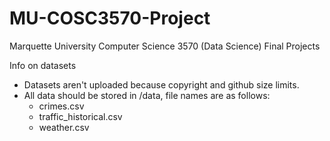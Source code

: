 # MU-COSC3570-Project
Marquette University Computer Science 3570 (Data Science) Final Projects

Info on datasets
- Datasets aren't uploaded because copyright and github size limits.
- All data should be stored in /data, file names are as follows:
  - crimes.csv
  - traffic_historical.csv
  - weather.csv
